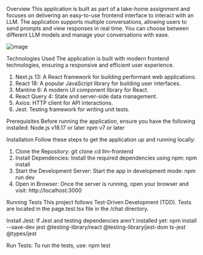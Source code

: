 Overview
This application is built as part of a take-home assignment and focuses on delivering an easy-to-use frontend interface to interact with an LLM. The application supports multiple conversations, allowing users to send prompts and view responses in real time. You can choose between different LLM models and manage your conversations with ease.

![image](https://github.com/user-attachments/assets/8de5174e-ad31-480a-896e-cbef7f999057)

Technologies Used
The application is built with modern frontend technologies, ensuring a responsive and efficient user experience.

1. Next.js 13: A React framework for building performant web applications.
2. React 18: A popular JavaScript library for building user interfaces.
3. Mantine 6: A modern UI component library for React.
4. React Query 4: State and server-side data management.
5. Axios: HTTP client for API interactions.
6. Jest: Testing framework for writing unit tests.

Prerequisites
   Before running the application, ensure you have the following installed:
      Node.js v18.17 or later
      npm v7 or later

Installation
   Follow these steps to get the application up and running locally:

1. Clone the Repository:
   git clone <repository-url>
   cd llm-frontend
2. Install Dependencies: Install the required dependencies using npm:
   npm install
3. Start the Development Server: Start the app in development mode:
   npm run dev
4. Open in Browser: Once the server is running, open your browser and visit: http://localhost:3000

Running Tests
This project follows Test-Driven Development (TDD). Tests are located in the page.test.tsx file in the /chat directory.

Install Jest: If Jest and testing dependencies aren't installed yet: 
  npm install --save-dev jest @testing-library/react @testing-library/jest-dom ts-jest @types/jest
  
Run Tests: To run the tests, use:
  npm test
